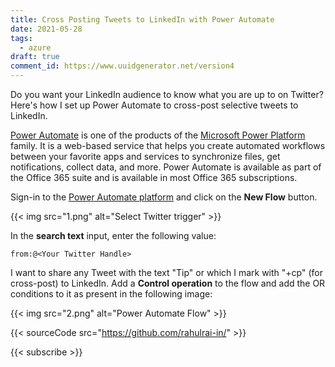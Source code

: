 ```yaml
---
title: Cross Posting Tweets to LinkedIn with Power Automate
date: 2021-05-28
tags:
  - azure
draft: true
comment_id: https://www.uuidgenerator.net/version4
---
```


Do you want your LinkedIn audience to know what you are up to on Twitter? Here's how I set up Power Automate to cross-post selective tweets to LinkedIn.

[Power Automate](https://docs.microsoft.com/en-us/power-automate/) is one of the products of the [Microsoft Power Platform](https://powerplatform.microsoft.com/en-us/) family. It is a web-based service that helps you create automated workflows between your favorite apps and services to synchronize files, get notifications, collect data, and more. Power Automate is available as part of the Office 365 suite and is available in most Office 365 subscriptions.

Sign-in to the [Power Automate platform](https://flow.microsoft.com/en-us/) and click on the **New Flow** button.

{{< img src="1.png" alt="Select Twitter trigger" >}}

In the **search text** input, enter the following value:

```plaintext
from:@<Your Twitter Handle>
```

I want to share any Tweet with the text "Tip" or which I mark with "+cp" (for cross-post) to LinkedIn. Add a **Control operation** to the flow and add the OR conditions to it as present in the following image:

{{< img src="2.png" alt="Power Automate Flow" >}}

{{< sourceCode src="https://github.com/rahulrai-in/" >}}

{{< subscribe >}}

